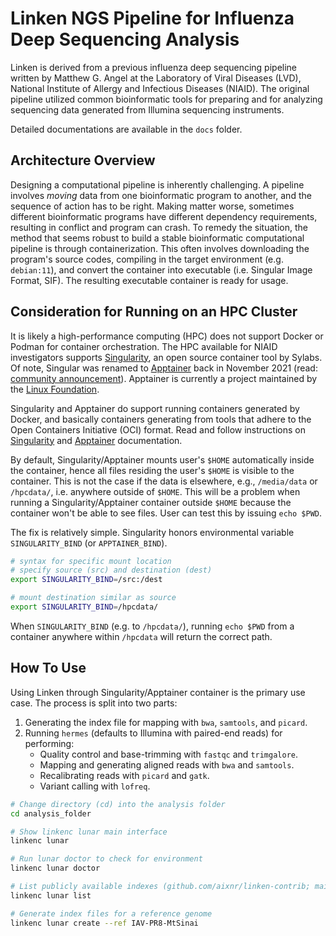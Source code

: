 # Linken NGS Pipeline for Influenza Deep Sequencing Analysis

Linken is derived from a previous influenza deep sequencing pipeline written by Matthew G. Angel at the Laboratory of Viral Diseases (LVD), National Institute of Allergy and Infectious Diseases (NIAID).
The original pipeline utilized common bioinformatic tools for preparing and for analyzing sequencing data generated from Illumina sequencing instruments.

Detailed documentations are available in the `docs` folder.


## Architecture Overview

Designing a computational pipeline is inherently challenging.
A pipeline involves *moving* data from one bioinformatic program to another, and the sequence of action has to be right.
Making matter worse, sometimes different bioinformatic programs have different dependency requirements, resulting in conflict and program can crash.
To remedy the situation, the method that seems robust to build a stable bioinformatic computational pipeline is through containerization.
This often involves downloading the program's source codes, compiling in the target environment (e.g. `debian:11`), and convert the container into executable (i.e. Singular Image Format, SIF).
The resulting executable container is ready for usage.


## Consideration for Running on an HPC Cluster

It is likely a high-performance computing (HPC) does not support Docker or Podman for container orchestration.
The HPC available for NIAID investigators supports [Singularity](https://sylabs.io/docs/), an open source container tool by Sylabs.
Of note, Singular was renamed to [Apptainer](https://apptainer.org/) back in November 2021 (read: [community announcement](https://apptainer.org/news/community-announcement-20211130/)).
Apptainer is currently a project maintained by the [Linux Foundation](https://www.linuxfoundation.org/).

Singularity and Apptainer do support running containers generated by Docker, and basically containers generating from tools that adhere to the Open Containers Initiative (OCI) format.
Read and follow instructions on [Singularity](https://docs.sylabs.io/guides/2.6/user-guide/singularity_and_docker.html) and [Apptainer](https://apptainer.org/docs/user/main/docker_and_oci.html) documentation.

By default, Singularity/Apptainer mounts user's `$HOME` automatically inside the container, hence all files residing the user's `$HOME` is visible to the container.
This is not the case if the data is elsewhere, e.g., `/media/data` or `/hpcdata/`, i.e. anywhere outside of `$HOME`.
This will be a problem when running a Singularity/Apptainer container outside `$HOME` because the container won't be able to see files.
User can test this by issuing `echo $PWD`.

The fix is relatively simple.
Singularity honors environmental variable `SINGULARITY_BIND` (or `APPTAINER_BIND`).

```bash
# syntax for specific mount location
# specify source (src) and destination (dest)
export SINGULARITY_BIND=/src:/dest

# mount destination similar as source
export SINGULARITY_BIND=/hpcdata/
```

When `SINGULARITY_BIND` (e.g. to `/hpcdata/`), running `echo $PWD` from a container anywhere within `/hpcdata` will return the correct path.


## How To Use

Using Linken through Singularity/Apptainer container is the primary use case.
The process is split into two parts:

1. Generating the index file for mapping with `bwa`, `samtools`, and `picard`.
2. Running `hermes` (defaults to Illumina with paired-end reads) for performing:
    - Quality control and base-trimming with `fastqc` and `trimgalore`.
    - Mapping and generating aligned reads with `bwa` and `samtools`.
    - Recalibrating reads with `picard` and `gatk`.
    - Variant calling with `lofreq`.

```bash
# Change directory (cd) into the analysis folder
cd analysis_folder

# Show linkenc lunar main interface
linkenc lunar

# Run lunar doctor to check for environment
linkenc lunar doctor

# List publicly available indexes (github.com/aixnr/linken-contrib; main branch)
linkenc lunar list

# Generate index files for a reference genome
linkenc lunar create --ref IAV-PR8-MtSinai
```

